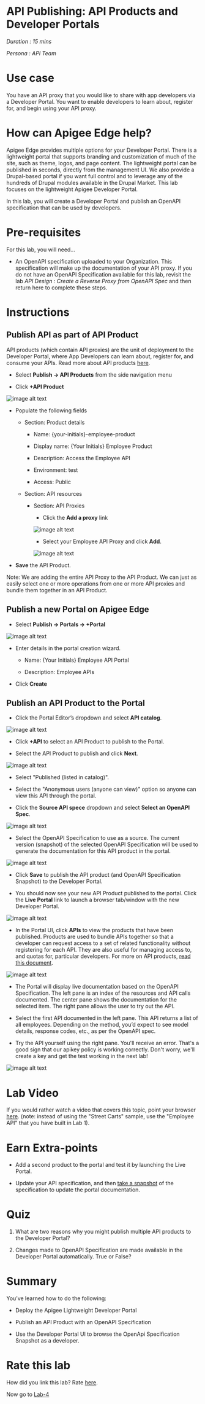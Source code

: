 # API Publishing: API Products and Developer Portals

*Duration : 15 mins*

*Persona : API Team*

# Use case

You have an API proxy that you would like to share with app developers via a Developer Portal.  You want to enable developers to learn about, register for, and begin using your API proxy.

# How can Apigee Edge help?

Apigee Edge provides multiple options for your Developer Portal.  There is a lightweight portal that supports branding and customization of much of the site, such as theme, logos, and page content.  The lightweight portal can be published in seconds, directly from the management UI.  We also provide a Drupal-based portal if you want full control and to leverage any of the hundreds of Drupal modules available in the Drupal Market.  This lab focuses on the lightweight Apigee Developer Portal.

In this lab, you will create a Developer Portal and publish an OpenAPI specification that can be used by developers.

# Pre-requisites

For this lab, you will need…

* An OpenAPI specification uploaded to your Organization.  This specification will make up the documentation of your API proxy.  If you do not have an OpenAPI Specification available for this lab, revisit the lab *API Design : Create a Reverse Proxy from OpenAPI Spec* and then return here to complete these steps.

# Instructions

## Publish API as part of API Product

API products (which contain API proxies) are the unit of deployment to the Developer Portal, where App Developers can learn about, register for, and consume your APIs.  Read more about API products [here](https://docs.apigee.com/api-platform/publish/what-api-product).

* Select **Publish → API Products** from the side navigation menu

* Click  **+API Product**

![image alt text](./media/image_0.png)

* Populate the following fields

    * Section: Product details

        * Name: {your-initials}-employee-product
        
        * Display name: {Your Initials} Employee Product

        * Description: Access the Employee API

        * Environment: test

        * Access: Public

    * Section: API resources

        * Section: API Proxies

            * Click the **Add a proxy** link

            ![image alt text](./media/image_1.png)

            * Select your Employee API Proxy and click **Add**.

            ![image alt text](./media/image_2.png)

* **Save** the API Product.

Note: We are adding the entire API Proxy to the API Product.  We can just as easily select one or more operations from one or more API proxies and bundle them together in an API Product.

## Publish a new Portal on Apigee Edge

* Select **Publish → Portals → +Portal**

![image alt text](./media/image_3.png)

* Enter details in the portal creation wizard. 

  * Name: {Your Initials} Employee API Portal

  * Description: Employee APIs

* Click **Create**



## Publish an API Product to the Portal

* Click the Portal Editor’s dropdown and select **API catalog**.

![image alt text](./media/image_5.png)

* Click **+API** to select an API Product to publish to the Portal.

* Select the API Product to publish and click **Next**.

![image alt text](./media/image_6.png)

* Select "Published (listed in catalog)". 

* Select the "Anonymous users (anyone can view)" option so anyone can view this API through the portal. 

* Click the **Source API spece** dropdown and select **Select an OpenAPI Spec**.

![image alt text](./media/image_9.png)

* Select the OpenAPI Specification to use as a source. The current version (snapshot) of the selected OpenAPI Specification will be used to generate the documentation for this API product in the portal.

![image alt text](./media/image_8.png)


* Click **Save** to publish the API product (and OpenAPI Specification Snapshot) to the Developer Portal.
 
* You should now see your new API Product published to the portal. Click the **Live Portal** link to launch a browser tab/window with the new Developer Portal.

![image alt text](./media/image_10.png)

* In the Portal UI, click **APIs** to view the products that have been published. Products are used to bundle APIs together so that a developer can request access to a set of related functionality without registering for each API.  They are also useful for managing access to, and quotas for, particular developers.  For more on API products, [read this document](https://docs.apigee.com/api-platform/publish/what-api-product).

![image alt text](./media/image_11.png)

* The Portal will display live documentation based on the OpenAPI Specification. The left pane is an index of the resources and API calls documented. The center pane shows the documentation for the selected item. The right pane allows the user to try out the API. 

* Select the first API documented in the left pane. This API returns a list of all employees. Depending on the method, you’d expect to see model details, response codes, etc., as per the OpenAPI spec.

* Try the API yourself using the right pane. You'll receive an error. That's a good sign that our apikey policy is working correctly. Don't worry, we'll create a key and get the test working in the next lab!

![image alt text](./media/image_12.png)

# Lab Video

If you would rather watch a video that covers this topic, point your browser [here](https://youtu.be/_gDpzDJPNQg). (note: instead of using the "Street Carts" sample, use the "Employee API" that you have built in Lab 1).

# Earn Extra-points

* Add a second product to the portal and test it by launching the Live Portal.

* Update your API specification, and then [take a snapshot](https://docs-new.apigee.com/publish-apis#take-snapshot) of the specification to update the portal documentation. 

# Quiz

1. What are two reasons why you might publish multiple API products to the Developer Portal?

2. Changes made to OpenAPI Specification are made available in the Developer Portal automatically.  True or False?

# Summary

You’ve learned how to do the following:

* Deploy the Apigee Lightweight Developer Portal

* Publish an API Product with an OpenAPI Specification

* Use the Developer Portal UI to browse the OpenApi Specification Snapshot as a developer.

# Rate this lab

How did you link this lab? Rate [here](https://goo.gl/forms/j33WG2U0NFf02QHi1).

Now go to [Lab-4](../Lab%204%20API%20Consumption%20-%20Developers%20and%20Apps)
